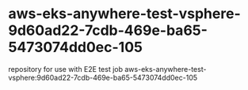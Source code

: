 # aws-eks-anywhere-test-vsphere-9d60ad22-7cdb-469e-ba65-5473074dd0ec-105
repository for use with E2E test job aws-eks-anywhere-test-vsphere:9d60ad22-7cdb-469e-ba65-5473074dd0ec-105
